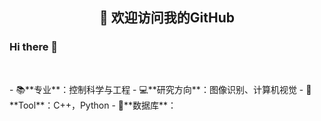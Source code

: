 <h2 align="center">👋 欢迎访问我的GitHub</h2>
<p align="center">
  

### Hi there 👋
<br/><!--oneway-phil is a ✨ _special_ ✨ repository because its `README.md` (this file) appears on your GitHub profile.
<br/>Here are some ideas to get you started:
<br/>- 🔭 I’m currently working on ...
<br/>- 🌱 I’m currently learning ...
<br/>- 👯 I’m looking to collaborate on ...
<br/>- 🤔 I’m looking for help with ...
<br/>- 💬 Ask me about ...
<br/>- 📫 How to reach me: ...
<br/>- 😄 Pronouns: ...
<br/>- ⚡ Fun fact: ...<br/>-->
</p>
- 📚**专业**：控制科学与工程
- 💻**研究方向**：图像识别、计算机视觉
- 📝**Tool**：C++，Python
- 💼**数据库**：






